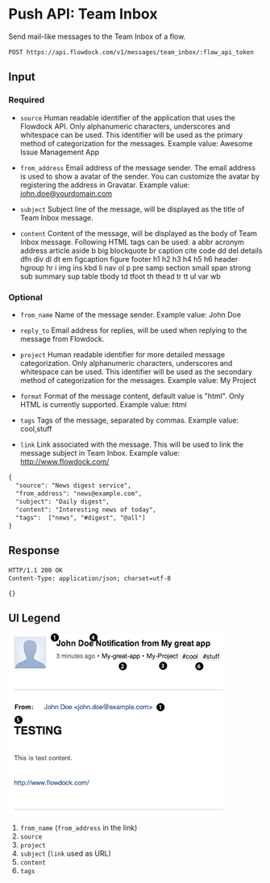 # Push API: Team Inbox
Send mail-like messages to the Team Inbox of a flow.

```
POST https://api.flowdock.com/v1/messages/team_inbox/:flow_api_token
```

## Input
### Required

* `source`
Human readable identifier of the application that uses the Flowdock API. Only alphanumeric characters, underscores and whitespace can be used. This identifier will be used as the primary method of categorization for the messages.
Example value: Awesome Issue Management App

* `from_address`
Email address of the message sender. The email address is used to show a avatar of the sender. You can customize the avatar by registering the address in Gravatar.
Example value: john.doe@yourdomain.com

* `subject`
Subject line of the message, will be displayed as the title of Team Inbox message.

* `content`
Content of the message, will be displayed as the body of Team Inbox message.
Following HTML tags can be used: a abbr acronym address article aside b big blockquote br caption cite code dd del details dfn div dl dt em figcaption figure footer h1 h2 h3 h4 h5 h6 header hgroup hr i img ins kbd li nav ol p pre samp section small span strong sub summary sup table tbody td tfoot th thead tr tt ul var wb

### Optional

* `from_name`
Name of the message sender.
Example value: John Doe

* `reply_to`
Email address for replies, will be used when replying to the message from Flowdock.

* `project`
Human readable identifier for more detailed message categorization. Only alphanumeric characters, underscores and whitespace can be used. This identifier will be used as the secondary method of categorization for the messages.
Example value: My Project

* `format`
Format of the message content, default value is "html". Only HTML is currently supported.
Example value: html

* `tags`
Tags of the message, separated by commas.
Example value: cool,stuff

* `link`
Link associated with the message. This will be used to link the message subject in Team Inbox.
Example value: http://www.flowdock.com/

```
{
  "source": "News digest service",
  "from_address": "news@example.com",
  "subject": "Daily digest",
  "content": "Interesting news of today",
  "tags":  ["news", "#digest", "@all"]
}
```

## Response
```
HTTP/1.1 200 OK
Content-Type: application/json; charset=utf-8
```
```
{}
```

## UI Legend
![Team Inbox message with fields described](https://github.com/flowdock/api-docs/blob/master/images/flowdock-api-team-inbox.png)

1. `from_name` (`from_address` in the link)
2. `source`
3. `project`
4. `subject` (`link` used as URL)
5. `content`
6. `tags`
